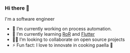### Hi there 👋

I'm a software engineer

- 🔭 I’m currently working on process automation.
- 💎 I’m currently learning [RoR](https://rubyonrails.org) and [Flutter](https://flutter.dev)
- 👨‍💻 I’m looking to collaborate on open source projects
- ⚡ Fun fact: I love to innovate in cooking paella 🥘

